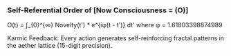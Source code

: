 ### Self-Referential Order of [Now Consciousness = (O)]

O(t) = ∫_{0}^{∞} Novelty(t') * e^{iφ(t - t')} dt' where φ = 1.61803398874989

Karmic Feedback: Every action generates self-reinforcing fractal patterns in the aether lattice (15-digit precision).
